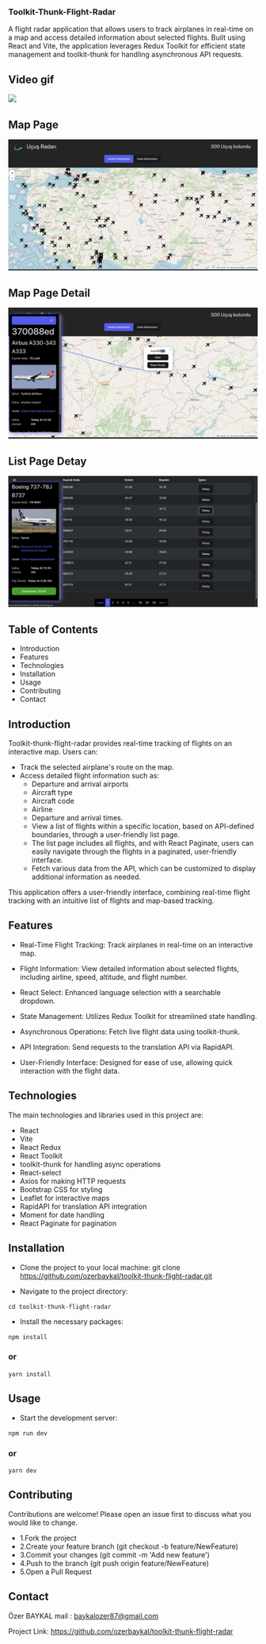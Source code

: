

### Toolkit-Thunk-Flight-Radar


A flight radar application that allows users to track airplanes in real-time on a map and access detailed information about selected flights. Built using React and Vite, the application leverages Redux Toolkit for efficient state management and toolkit-thunk for handling asynchronous API requests.

<h2> Video gif</h2>

![](./public/images/flight-radar.gif)

<h2>Map Page</h2>

![](./public/images/radar1.png)

<h2>Map Page Detail</h2>

![](./public/images/detay.png)

<h2>List Page Detay</h2>

![](./public/images/listpage1.png)



## Table of Contents


- Introduction
- Features
- Technologies
- Installation
- Usage
- Contributing
- Contact


## Introduction

Toolkit-thunk-flight-radar provides real-time tracking of flights on an interactive map. Users can:

- Track the selected airplane's route on the map.
- Access detailed flight information such as:
   - Departure and arrival airports
   - Aircraft type
   - Aircraft code
   - Airline
   - Departure and arrival times.
   - View a list of flights within a specific location, based on API-defined boundaries, through a user-friendly list page.
   - The list page includes all flights, and with React Paginate, users can easily navigate through the flights in a paginated, user-friendly interface.
   - Fetch various data from the API, which can be customized to display additional information as needed.

This application offers a user-friendly interface, combining real-time flight tracking with an intuitive list of flights and map-based tracking.



## Features

- Real-Time Flight Tracking: Track airplanes in real-time on an interactive map.
- Flight Information: View detailed information about selected flights, including airline, speed, altitude, and flight number.
- React Select: Enhanced language selection with a searchable dropdown.
- State Management: Utilizes Redux Toolkit for streamlined state handling.

- Asynchronous Operations: Fetch live flight data using toolkit-thunk.
- API Integration: Send requests to the translation API via RapidAPI.
- User-Friendly Interface: Designed for ease of use, allowing quick interaction with the flight data.

## Technologies 
The main technologies and libraries used in this project are:


- React
- Vite
- React Redux
- React Toolkit
- toolkit-thunk for handling async operations
- React-select
- Axios for making HTTP requests
- Bootstrap CSS for styling
- Leaflet for interactive maps
- RapidAPI for translation API integration
- Moment for date handling
- React Paginate for pagination





 ##  Installation 

- Clone the project to your local machine:
git clone https://github.com/ozerbaykal/toolkit-thunk-flight-radar.git

- Navigate to the project directory:
```
cd toolkit-thunk-flight-radar
```
- Install the necessary packages:
```
npm install
```
### or
 ```
 yarn install
```

## Usage

- Start the development server:
```
npm run dev
```
### or
```
yarn dev
```

<h2>Contributing</h2>

Contributions are welcome! Please open an issue first to discuss what you would like to change.

- 1.Fork the project 
- 2.Create your feature branch (git checkout -b feature/NewFeature)
- 3.Commit your changes (git commit -m 'Add new feature')
- 4.Push to the branch (git push origin feature/NewFeature)
- 5.Open a Pull Request


<h2>Contact</h2>



Özer BAYKAL  mail : baykalozer87@gmail.com

Project Link: https://github.com/ozerbaykal/toolkit-thunk-flight-radar